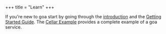 +++
title = "Learn"
+++

If you're new to goa start by going through the
<a href="v1/intro">introduction</a> and the
<a href="v1/guide">Getting Started Guide</a>. The
<a href="v1/cellar">Cellar Example</a> provides
a complete example of a goa service.
